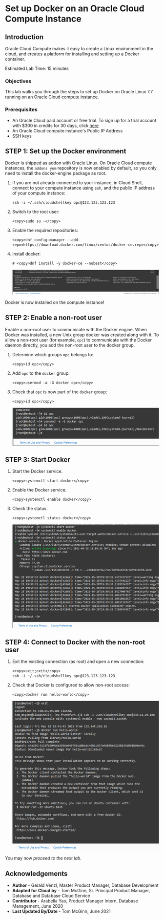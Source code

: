# Set up Docker on an Oracle Cloud Compute Instance

## Introduction
Oracle Cloud Compute makes it easy to create a Linux environment in the cloud, and creates a platform for installing and setting up a Docker container.

Estimated Lab Time: 15 minutes

### Objectives
This lab walks you through the steps to set up Docker on Oracle Linux 7.7 running on an Oracle Cloud compute instance.

### Prerequisites

* An Oracle Cloud paid account or free trial. To sign up for a trial account with $300 in credits for 30 days, click [here](http://oracle.com/cloud/free)
* An Oracle Cloud compute instance's Public IP Address
* SSH keys

## **STEP 1**: Set up the Docker environment

  Docker is shipped as addon with Oracle Linux. On Oracle Cloud compute instances, the `addons yum` repository is now enabled by default, so you only need to install the docker-engine package as root.

1. If you are not already connected to your instance, in Cloud Shell, connect to your compute instance using `ssh`, and the public IP address of your compute instance:

    ```nohighlight
    ssh -i ~/.ssh/cloudshellkey opc@123.123.123.123
    ```

2. Switch to the root user:

    ```
    <copy>sudo su -</copy>
    ```

3. Enable the required repositories:

    ```
    <copy>dnf config-manager --add-repo=https://download.docker.com/linux/centos/docker-ce.repo</copy>
    ```

4. Install docker:

    ```
    # <copy>dnf install -y docker-ce --nobest</copy>
    ```

    ![](images/docker-installed.png)

  Docker is now installed on the compute instance!

## **STEP 2**: Enable a non-root user

Enable a non-root user to communicate with the Docker engine. When Docker was installed, a new Unix group docker was created along with it. To allow a non-root user (for example, `opc`) to communicate with the Docker daemon directly, you add the non-root user to the docker group.

1. Determine which groups `opc` belongs to:

    ```
    <copy>id opc</copy>
    ```

2. Add `opc` to the `docker` group:

    ```
    <copy>usermod -a -G docker opc</copy>
    ```

3. Check that `opc` is now part of the `docker` group:

    ```
    <copy>id opc</copy>
    ```

    ![](images/non-root-enabled.png)

## **STEP 3**: Start Docker

1. Start the Docker service.

    ```
    <copy>systemctl start docker</copy>
    ```

2. Enable the Docker service.

    ```
    <copy>systemctl enable docker</copy>
    ```

3. Check the status.

    ```
    <copy>systemctl status docker</copy>
    ```

    ![](images/start-docker.png)

## **STEP 4**: Connect to Docker with the non-root user

1. Exit the existing connection (as root) and open a new connection:

    ```nohighlight
    <copy>exit;exit</copy>
    ssh -i ~/.ssh/cloudshellkey opc@123.123.123.123
    ```
2. Check that Docker is configured to allow non-root access:

    ```
    <copy>docker run hello-world</copy>
    ```

    ![](images/docker-run-hello.png)

  You may now *proceed to the next lab*.

## Acknowledgements
* **Author** - Gerald Venzl, Master Product Manager, Database Development
* **Adapted for Cloud by** -  Tom McGinn, Sr. Principal Product Manager, Database and Database Cloud Service
* **Contributor** - Arabella Yao, Product Manager Intern, Database Management, June 2020
* **Last Updated By/Date** - Tom McGinn, June 2021
